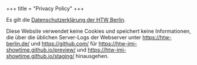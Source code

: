 +++
title = "Privacy Policy"
+++

Es gilt die [Datenschutzerklärung der HTW Berlin](https://www.htw-berlin.de/datenschutz/).

Diese Website verwendet keine Cookies und speichert keine Informationen, die über die üblichen Server-Logs der Webserver unter https://htw-berlin.de/ und https://github.com/ für 
https://htw-imi-showtime.github.io/preview/ und https://htw-imi-showtime.github.io/staging/ hinausgehen.
